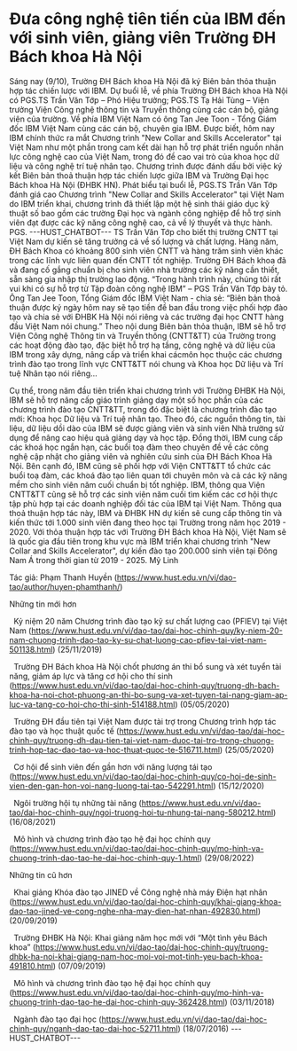 # Đưa công nghệ tiên tiến của IBM đến với sinh viên, giảng viên Trường ĐH Bách khoa Hà Nội

Sáng nay (9/10), Trường ĐH Bách khoa Hà Nội đã ký Biên bản thỏa thuận hợp tác chiến lược với IBM.
Dự buổi lễ, về phía Trường ĐH Bách khoa Hà Nội có PGS.TS Trần Văn Tớp – Phó Hiệu trưởng; PGS.TS Tạ Hải Tùng – Viện trưởng Viện Công nghệ thông tin và Truyền thông cùng các cán bộ, giảng viên của trường. Về phía IBM Việt Nam có ông Tan Jee Toon - Tổng Giám đốc IBM Việt Nam cùng các cán bộ, chuyên gia IBM. Được biết, hôm nay IBM chính thức ra mắt Chương trình "New Collar and Skills Accelerator" tại Việt Nam như một phần trong cam kết dài hạn hỗ trợ phát triển nguồn nhân lực công nghệ cao của Việt Nam, trong đó đề cao vai trò của khoa học dữ liệu và công nghệ trí tuệ nhân tạo. Chương trình được đánh dấu bởi việc ký kết Biên bản thoả thuận hợp tác chiến lược giữa IBM và Trường Đại học Bách khoa Hà Nội (ĐHBK HN). Phát biểu tại buổi lễ, PGS.TS Trần Văn Tớp đánh giá cao Chương trình "New Collar and Skills Accelerator" tại Việt Nam do IBM triển khai, chương trình đã thiết lập một hệ sinh thái giáo dục kỹ thuật số bao gồm các trường Đại học và ngành công nghiệp để hỗ trợ sinh viên đạt được các kỹ năng công nghệ cao, cả về lý thuyết và thực hành. PGS. 
 ---HUST_CHATBOT---
TS Trần Văn Tớp cho biết thị trường CNTT tại Việt Nam dự kiến sẽ tăng trưởng cả về số lượng và chất lượng. Hàng năm, ĐH Bách Khoa có khoảng 800 sinh viên CNTT và hàng trăm sinh viên khác trong các lĩnh vực liên quan đến CNTT tốt nghiệp. Trường ĐH Bách khoa đã và đang cố gắng chuẩn bị cho sinh viên nhà trường các kỹ năng cần thiết, sẵn sàng gia nhập thị trường lao động. “Trong hành trình này, chúng tôi rất vui khi có sự hỗ trợ từ Tập đoàn công nghệ IBM” – PGS Trần Văn Tớp bày tỏ. Ông Tan Jee Toon, Tổng Giám đốc IBM Việt Nam - chia sẻ: “Biên bản thoả thuận được ký ngày hôm nay sẽ tạo tiền đề ban đầu trong việc phối hợp đào tạo và chia sẻ với ĐHBK Hà Nội nói riêng và các trường đại học CNTT hàng đầu Việt Nam nói chung.”
Theo nội dung Biên bản thỏa thuận, IBM sẽ hỗ trợ Viện Công nghệ Thông tin và Truyền thông (CNTT&amp;TT) của Trường trong  các hoạt động đào tạo, đặc biệt hỗ trợ hạ tầng, công nghệ và dữ liệu của IBM trong xây dựng, nâng cấp và triển khai cácmôn học thuộc các chương trình đào tạo trong lĩnh vực CNTT&amp;TT nói chung và Khoa học Dữ liệu và Trí tuệ Nhân tạo nói riêng…

Cụ thể, trong năm đầu tiên triển khai chương trình với Trường ĐHBK Hà Nội, IBM sẽ hỗ trợ nâng cấp giáo trình giảng dạy một số học phần của các chương trình đào tạo CNTT&amp;TT, trong đó đặc biệt là chương trình đào tạo mới: Khoa học Dữ liệu và Trí tuệ nhân tạo. Theo đó, các nguồn thông tin, tài liệu, dữ liệu dồi dào của IBM sẽ được giảng viên và sinh viên Nhà trường sử dụng để nâng cao hiệu quả giảng dạy và học tập. Đồng thời, IBM cung cấp các khoá học ngắn hạn, các buổi toạ đàm theo chuyên đề về các công nghệ cập nhật cho giảng viên và nghiên cứu sinh của ĐH Bách Khoa Hà Nội. Bên cạnh đó, IBM cũng sẽ phối hợp với Viện CNTT&amp;TT tổ chức các buổi toạ đàm, các khoá đào tạo liên quan tới chuyên môn và cả các kỹ năng mềm cho sinh viên năm cuối chuẩn bị tốt nghiệp. IBM, thông qua Viện CNTT&amp;TT cũng sẽ hỗ trợ các sinh viên năm cuối tìm kiếm các cơ hội thực tập phù hợp tại các doanh nghiệp đối tác của IBM tại Việt Nam. Thông qua thoả thuận hợp tác này, IBM và ĐHBK HN dự kiến sẽ cung cấp thông tin và kiến thức tới 1.000 sinh viên đang theo học tại Trường trong năm học 2019 - 2020. Với thỏa thuận hợp tác với Trường ĐH Bách khoa Hà Nội, Việt Nam sẽ là quốc gia đầu tiên trong khu vực mà IBM triển khai chương trình "New Collar and Skills Accelerator", dự kiến đào tạo 200.000 sinh viên tại Đông Nam Á trong thời gian từ 2019 - 2025. Mỹ Linh

Tác giả: Phạm Thanh Huyền (https://www.hust.edu.vn/vi/dao-tao/author/huyen-phamthanh/)

Những tin mới hơn

 
Kỷ niệm 20 năm Chương trình đào tạo kỹ sư chất lượng cao (PFIEV) tại Việt Nam (https://www.hust.edu.vn/vi/dao-tao/dai-hoc-chinh-quy/ky-niem-20-nam-chuong-trinh-dao-tao-ky-su-chat-luong-cao-pfiev-tai-viet-nam-501138.html)
(25/11/2019)

 
Trường ĐH Bách khoa Hà Nội chốt phương án thi bổ sung và xét tuyển tài năng, giảm áp lực và tăng cơ hội cho thí sinh (https://www.hust.edu.vn/vi/dao-tao/dai-hoc-chinh-quy/truong-dh-bach-khoa-ha-noi-chot-phuong-an-thi-bo-sung-va-xet-tuyen-tai-nang-giam-ap-luc-va-tang-co-hoi-cho-thi-sinh-514188.html)
(05/05/2020)

 
Trường ĐH đầu tiên tại Việt Nam được tài trợ trong Chương trình hợp tác đào tạo và học thuật quốc tế (https://www.hust.edu.vn/vi/dao-tao/dai-hoc-chinh-quy/truong-dh-dau-tien-tai-viet-nam-duoc-tai-tro-trong-chuong-trinh-hop-tac-dao-tao-va-hoc-thuat-quoc-te-516711.html)
(25/05/2020)

 
Cơ hội để sinh viên đến gần hơn với năng lượng tái tạo (https://www.hust.edu.vn/vi/dao-tao/dai-hoc-chinh-quy/co-hoi-de-sinh-vien-den-gan-hon-voi-nang-luong-tai-tao-542291.html)
(15/12/2020)

 
Ngôi trường hội tụ những tài năng (https://www.hust.edu.vn/vi/dao-tao/dai-hoc-chinh-quy/ngoi-truong-hoi-tu-nhung-tai-nang-580212.html)
(16/08/2021)

 
Mô hình và chương trình đào tạo hệ đại học chính quy (https://www.hust.edu.vn/vi/dao-tao/dai-hoc-chinh-quy/mo-hinh-va-chuong-trinh-dao-tao-he-dai-hoc-chinh-quy-1.html)
(29/08/2022)

Những tin cũ hơn

 
Khai giảng Khóa đào tạo JINED về Công nghệ nhà máy Điện hạt nhân (https://www.hust.edu.vn/vi/dao-tao/dai-hoc-chinh-quy/khai-giang-khoa-dao-tao-jined-ve-cong-nghe-nha-may-dien-hat-nhan-492830.html)
(20/09/2019)

 
Trường ĐHBK Hà Nội: Khai giảng năm học mới với “Một tình yêu Bách khoa” (https://www.hust.edu.vn/vi/dao-tao/dai-hoc-chinh-quy/truong-dhbk-ha-noi-khai-giang-nam-hoc-moi-voi-mot-tinh-yeu-bach-khoa-491810.html)
(07/09/2019)

 
Mô hình và chương trình đào tạo hệ đại học chính quy (https://www.hust.edu.vn/vi/dao-tao/dai-hoc-chinh-quy/mo-hinh-va-chuong-trinh-dao-tao-he-dai-hoc-chinh-quy-362428.html)
(03/11/2018)

 
Ngành đào tạo đại học (https://www.hust.edu.vn/vi/dao-tao/dai-hoc-chinh-quy/nganh-dao-tao-dai-hoc-52711.html)
(18/07/2016) 
 ---HUST_CHATBOT---